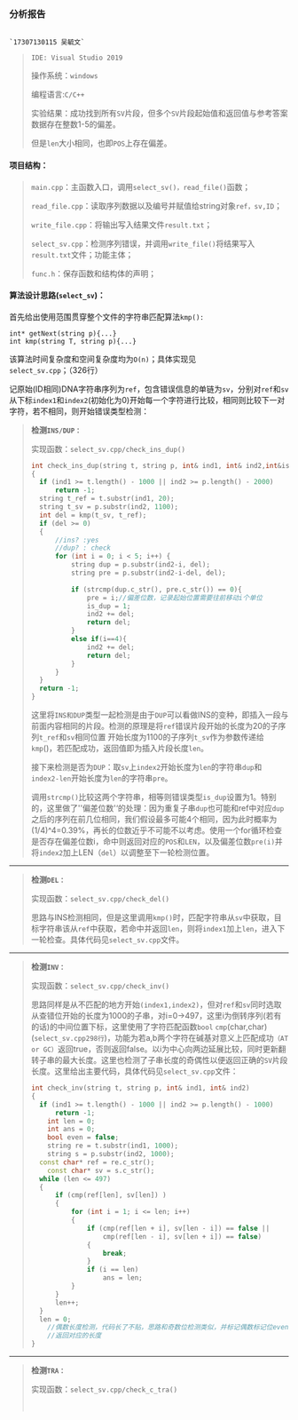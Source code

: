###  **分析报告**

 																																`17307130115 吴毓文`

> `IDE: Visual Studio 2019`
>
> 操作系统：`windows`
>
> 编程语言:`C/C++`
>
> 实验结果：成功找到所有`SV`片段，但多个`SV`片段起始值和返回值与参考答案数据存在整数1-5的偏差。
>
> 但是`len`大小相同，也即`POS`上存在偏差。

#### 项目结构：

> `main.cpp`：主函数入口，调用`select_sv()，read_file()`函数；
>
> `read_file.cpp`：读取序列数据以及编号并赋值给string对象`ref，sv,ID`；
>
> `write_file.cpp`：将输出写入结果文件`result.txt`；
>
> `select_sv.cpp`：检测序列错误，并调用`write_file()`将结果写入`result.txt`文件；功能主体；
>
> `func.h`：保存函数和结构体的声明；



#### 算法设计思路(`select_sv`)：

首先给出使用范围贯穿整个文件的字符串匹配算法`kmp():`

```
int* getNext(string p){...}
int kmp(string T, string p){...}
```

该算法时间复杂度和空间复杂度均为`O(n)`；具体实现见`select_sv.cpp`；（326行）

记原始(ID相同)DNA字符串序列为`ref`，包含错误信息的单链为`sv`，分别对`ref`和`sv`从下标`index1`和`index2`(初始化为0)开始每一个字符进行比较，相同则比较下一对字符，若不相同，则开始错误类型检测：

> **检测`INS/DUP：`**
>
> 实现函数：`select_sv.cpp/check_ins_dup()`
>
> ```c++
> int check_ins_dup(string t, string p, int& ind1, int& ind2,int&is_dup,int&pre)
> {
> 	if (ind1 >= t.length() - 1000 || ind2 >= p.length() - 2000)
> 		return -1;
> 	string t_ref = t.substr(ind1, 20);
> 	string t_sv = p.substr(ind2, 1100);
> 	int del = kmp(t_sv, t_ref);
> 	if (del >= 0)
> 	{
> 		//ins? :yes
> 		//dup? : check
> 		for (int i = 0; i < 5; i++) {
> 			string dup = p.substr(ind2-i, del);
> 			string pre = p.substr(ind2-i-del, del);
> 			
> 			if (strcmp(dup.c_str(), pre.c_str()) == 0){
> 				pre = i;//偏差位数，记录起始位置需要往前移动i个单位
> 				is_dup = 1;
> 				ind2 += del;
> 				return del;
> 			}
> 			else if(i==4){
> 				ind2 += del;
> 				return del;
> 			}
> 		}
> 	}
> 	return -1;
> }
> ```
>
> ​    这里将`INS和DUP`类型一起检测是由于`DUP`可以看做INS的变种，即插入一段与前面内容相同的片段。检测的原理是将`ref`错误片段开始的长度为20的子序列`t_ref`和`sv`相同位置 开始长度为1100的子序列`t_sv`作为参数传递给`kmp`()，若匹配成功，返回值即为插入片段长度`len`。
>
>    接下来检测是否为`DUP`：取`sv`上`index2`开始长度为`len`的字符串`dup`和`index2-len`开始长度为`len`的字符串`pre`。
>
> 调用`strcmp()`比较这两个字符串，相等则错误类型`is_dup`设置为1。特别的，这里做了''偏差位数'‘的处理：因为重复子串`dup`也可能和ref中对应`dup`之后的序列在前几位相同，我们假设最多可能4个相同，因为此时概率为(1/4)^4=0.39%，再长的位数近乎不可能不以考虑。使用一个for循环检查是否存在偏差位数i，命中则返回对应的`POS`和`LEN`，以及偏差位数`pre(i)`并将`index2`加上LEN（`del`）以调整至下一轮检测位置。

------

> **检测`DEL：`**
>
> 实现函数：`select_sv.cpp/check_del()` 
>
> ​    思路与INS检测相同，但是这里调用`kmp()`时，匹配字符串从`sv`中获取，目标字符串该从`ref`中获取，若命中并返回`len`，则将`index1`加上`len`，进入下一轮检查。具体代码见`select_sv.cpp`文件。

------

> **检测`INV：`**
>
> 实现函数：`select_sv.cpp/check_inv()` 
>
> ​    思路同样是从不匹配的地方开始`(index1,index2)`，但对`ref`和`sv`同时选取从查错位开始的长度为1000的子串，对i=0→497，这里i为倒转序列(若有的话)的中间位置下标，这里使用了字符匹配函数`bool` `cmp`(char,char)(`select_sv.cpp298行`)，功能为若a,b两个字符在碱基对意义上匹配成功`（AT or GC）`返回true，否则返回false。以i为中心向两边延展比较，同时更新翻转子串的最大长度。这里也检测了子串长度的奇偶性以便返回正确的`SV`片段长度。这里给出主要代码，具体代码见`select_sv.cpp`文件：
>
> ```c++
> int check_inv(string t, string p, int& ind1, int& ind2)
> {
> 	if (ind1 >= t.length() - 1000 || ind2 >= p.length() - 1000)
> 		return -1;
>     int len = 0;
>     int ans = 0;
>     bool even = false;
>     string re = t.substr(ind1, 1000); 
>     string s = p.substr(ind2, 1000);
> 	const char* ref = re.c_str(); 
>     const char* sv = s.c_str();
> 	while (len <= 497)
> 	{
> 		if (cmp(ref[len], sv[len]) )
> 		{
> 			for (int i = 1; i <= len; i++)
> 			{
> 				if (cmp(ref[len + i], sv[len - i]) == false ||
> 					cmp(ref[len - i], sv[len + i]) == false)
> 				{
> 					break;
> 				}
> 				if (i == len)
> 					ans = len;
> 			}
> 		}
> 		len++;
> 	}
> 	len = 0;
>     //偶数长度检测，代码长了不贴，思路和奇数位检测类似，并标记偶数标记位even
>     //返回对应的长度
> }
> 
> ```

------

> **检测`TRA：`**
>
> 实现函数：`select_sv.cpp/check_c_tra()` 
>
> ​    